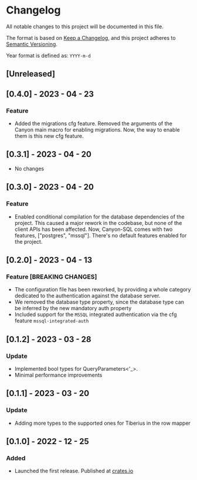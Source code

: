# Changelog

All notable changes to this project will be documented in this file.

The format is based on [Keep a Changelog](https://keepachangelog.com/en/1.0.0/),
and this project adheres to [Semantic Versioning](https://semver.org/spec/v2.0.0.html).

Year format is defined as: `YYYY-m-d`

## [Unreleased]

## [0.4.0] - 2023 - 04 - 23

### Feature

- Added the migrations cfg feature. Removed the arguments of the Canyon main macro for enabling 
migrations. Now, the way to enable them is this new cfg feature.

## [0.3.1] - 2023 - 04 - 20

- No changes

## [0.3.0] - 2023 - 04 - 20

### Feature

- Enabled conditional compilation for the database dependencies of the project.
This caused a major rework in the codebase, but none of the client APIs has been affected.
Now, Canyon-SQL comes with two features, ["postgres", "mssql"].
There's no default features enabled for the project.

## [0.2.0] - 2023 - 04 - 13

### Feature [BREAKING CHANGES]

- The configuration file has been reworked, by providing a whole category dedicated
to the authentication against the database server.
- We removed the database type property, since the database type can be inferred by
the new mandatory auth property
- Included support for the `MSSQL` integrated authentication via the cfg feature `mssql-integrated-auth`

## [0.1.2] - 2023 - 03 - 28

### Update

- Implemented bool types for QueryParameters<'_>.
- Minimal performance improvements

## [0.1.1] - 2023 - 03 - 20

### Update

- Adding more types to the supported ones for Tiberius in the row mapper

## [0.1.0] - 2022 - 12 - 25

### Added

- Launched the first release. Published at [crates.io](https://crates.io)
